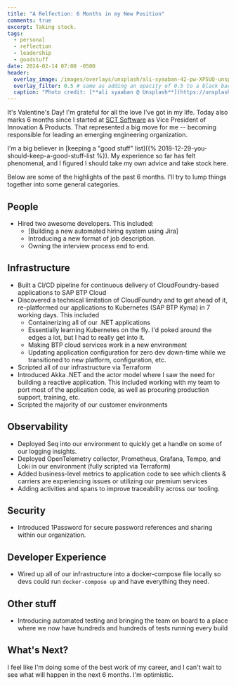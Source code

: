 ```yaml
---
title: "A Relfection: 6 Months in my New Position"
comments: true
excerpt: Taking stock.
tags:
  - personal
  - reflection
  - leadership
  - goodstuff
date: 2024-02-14 07:00 -0500
header:
  overlay_image: /images/overlays/unsplash/ali-syaaban-42-pw-XP5UQ-unsplash.jpg
  overlay_filter: 0.5 # same as adding an opacity of 0.5 to a black background
  caption: "Photo credit: [**ali syaaban @ Unsplash**](https://unsplash.com/@zylo25?utm_content=creditCopyText&utm_medium=referral&utm_source=unsplash)"
---
```


It's Valentine's Day! I'm grateful for all the love I've got in my life. Today also marks 6 months since I started at [SCT Software](https://sctsoftware.com) as Vice President of Innovation & Products. That represented a big move for me -- becoming responsible for leading an emerging engineering organization.

I'm a big believer in [keeping a "good stuff" list]({% 2018-12-29-you-should-keep-a-good-stuff-list %}). My experience so far has felt phenomenal, and I figured I should take my own advice and take stock here.

Below are some of the highlights of the past 6 months. I'll try to lump things together into some general categories.

## People

* Hired two awesome developers. This included:
  * [Building a new automated hiring system using Jira]
  * Introducing a new format of job description.
  * Owning the interview process end to end.

## Infrastructure

* Built a CI/CD pipeline for continuous delivery of CloudFoundry-based applications to SAP BTP Cloud
* Discovered a technical limitation of CloudFoundry and to get ahead of it, re-platformed our applications to Kubernetes (SAP BTP Kyma) in 7 working days. This included
  * Containerizing all of our .NET applications
  * Essentially learning Kubernetes on the fly. I'd poked around the edges a lot, but I had to really get into it.
  * Making BTP cloud services work in a new environment
  * Updating application configuration for zero dev down-time while we transitioned to new platform, configuration, etc.
* Scripted all of our infrastructure via Terraform
* Introduced Akka .NET and the actor model where I saw the need for building a reactive application. This included working with my team to port most of the application code, as well as procuring production support, training, etc.
* Scripted the majority of our customer environments

## Observability

* Deployed Seq into our environment to quickly get a handle on some of our logging insights.
* Deployed OpenTelemetry collector, Prometheus, Grafana, Tempo, and Loki in our environment (fully scripted via Terraform)
* Added business-level metrics to application code to see which clients & carriers are experiencing issues or utilizing our premium services
* Adding activities and spans to improve traceability across our tooling.

## Security

* Introduced 1Password for secure password references and sharing within our organization.

## Developer Experience

* Wired up all of our infrastructure into a docker-compose file locally so devs could run `docker-compose up` and have everything they need.

## Other stuff

* Introducing automated testing and bringing the team on board to a place where we now have hundreds and hundreds of tests running every build

## What's Next?

I feel like I'm doing some of the best work of my career, and I can't wait to see what will happen in the next 6 months. I'm optimistic.
